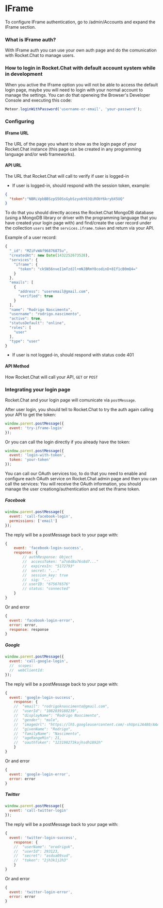 # IFrame

To configure IFrame authentication, go to /admin/Accounts and expand the IFrame section.

### What is IFrame auth?
With IFrame auth you can use your own auth page and do the comunication with Rocket.Chat to manage users.

### How to login in Rocket.Chat with default account system while in development
When you active the IFrame option you will not be able to access the default login page, maybe you will need to login with your normal account to manage the settings.
You can do that openeing the Browser's Developer Console and executing this code:

```javascript
Meteor.loginWithPassword('username-or-email', 'your-password');
```

### Configuring
#### IFrame URL
The URL of the page you whant to show as the login page of your Rocket.Chat instance  (this page can be created in any programming language and/or web frameworks).

#### API URL
The URL that Rocket.Chat will call to verify if user is logged-in
* If user is logged-in, should respond with the session token, example:
```json
{
  "token":"NBRLVpbBBSzpS5OSsGybSzyobY63QiRObY6krybX5UQ"
}
```
To do that you should directly access the Rocket.Chat MongoDB database (using a MongoDB library or driver with the programming language that you have created your login page with) and find/create the user record under the collection `users` set the `services.iframe.token` and return via your API.

Example of a user record:
```javascript
{
  "_id": "MZiFvWAf96876875u",
  "createdAt": new Date(1432252673528),
  "services": {
    "iframe": {
      "token": "ckSN56nveI1mTzdJl+mNJBRmY8codinD+8If1cB0mQ4="
    }
  },
  "emails": [
    {
      "address": "useremail@gmail.com",
      "verified": true
    }
  ],
  "name": "Rodrigo Nascimento",
  "username": "rodrigo.nascimento",
  "active": true,
  "statusDefault": "online",
  "roles": [
    "user"
  ],
  "type": "user"
}
```

* If user is not logged-in, should respond with status code 401

#### API Method
How Rocket.Chat will call your API, `GET` or `POST`


### Integrating your login page
Rocket.Chat and your login page will comunicate via `postMessage`.

After user login, you should tell to Rocket.Chat to try the auth again calling your API to get the token:
```javascript
window.parent.postMessage({
  event: 'try-iframe-login'
});
```

Or you can call the login directly if you already have the token:
```javascript
window.parent.postMessage({
  event: 'login-with-token',
  token: 'your-token'
});
```

You can call our OAuth services too, to do that you need to enable and configure each OAuth service on Rocket.Chat admin page and then you can call the services:
You will receive the OAuth information, you should manage the user creationg/authentication and set the iframe token.

##### Facebook
```javascript
window.parent.postMessage({
  event: 'call-facebook-login',
  permissions: ['email']
});
```

The reply will be a postMessage back to your page with:
```javascript
{
	event: 'facebook-login-success',
	response: {
		// authResponse: Object
		// 	accessToken: "a7s6d8a76s8d7..."
		// 	expiresIn: "5172793"
		// 	secret: "..."
		// 	session_key: true
		// 	sig: "..."
		// userID: "675676576"
		// status: "connected"
	}
}
```

Or and error
```javascript
{
  event: 'facebook-login-error',
  error: error,
  response: response
}
```

##### Google
```javascript
window.parent.postMessage({
  event: 'call-google-login',
  //  scopes: 
  //  webClientId: 
});
```

The reply will be a postMessage back to your page with:
```javascript
{
  event: 'google-login-success',
	response: {
  	// 	"email": "rodrigoknascimento@gmail.com",
  	// 	"userId": "1082039180239",
  	// 	"displayName": "Rodrigo Nascimento",
  	// 	"gender": "male",
  	// 	"imageUrl": "https://lh5.googleusercontent.com/-shUpniJA480/AAAAAAAAAAI/AAAAAAAAAqY/_B8oyS8yBw0/photo.jpg?sz=50",
  	// 	"givenName": "Rodrigo",
  	// 	"familyName": "Nascimento",
  	// 	"ageRangeMin": 21,
  	// 	"oauthToken": "123198273kajhsdh1892h"
	}
}
```

Or and error
```javascript
{
  event: 'google-login-error',
  error: error
}
```

##### Twitter
```javascript
window.parent.postMessage({
  event: 'call-twitter-login'
});
```

The reply will be a postMessage back to your page with:
```javascript
{
  event: 'twitter-login-success',
	response: {
  	// 	"userName": "orodrigok",
  	// 	"userId": 293123,
  	// 	"secret": "asdua09sud",
  	// 	"token": "2jh3k1j2h3"
	}
}
```

Or and error
```javascript
{
  event: 'twitter-login-error',
  error: error
}
```
